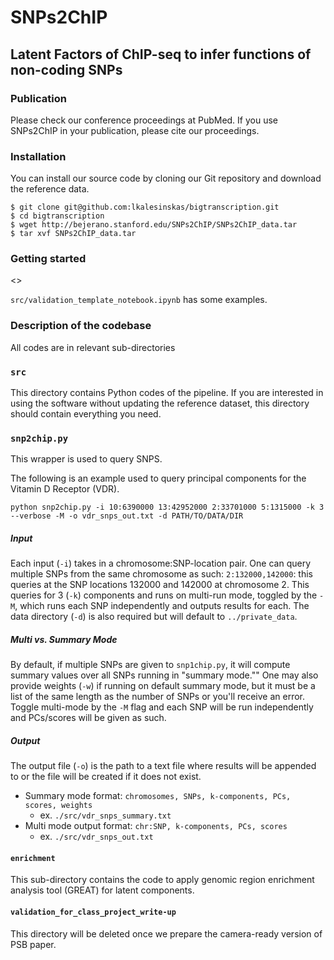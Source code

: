 # SNPs2ChIP
## Latent Factors of ChIP-seq to infer functions of non-coding SNPs

### Publication
Please check our conference proceedings at PubMed. If you use SNPs2ChIP in your publication, please cite our proceedings.

### Installation

You can install our source code by cloning our Git repository and download the reference data.

```
$ git clone git@github.com:lkalesinskas/bigtranscription.git
$ cd bigtranscription
$ wget http://bejerano.stanford.edu/SNPs2ChIP/SNPs2ChIP_data.tar
$ tar xvf SNPs2ChIP_data.tar
```


### Getting started

<<This part needs to be updated once we have a wrapper>>

`src/validation_template_notebook.ipynb` has some examples.


### Description of the codebase

All codes are in relevant sub-directories

### `src`

This directory contains Python codes of the pipeline. If you are interested in using the software without updating the reference dataset, this directory should contain everything you need.

### ``snp2chip.py``

This wrapper is used to query SNPS.

The following is an example used to query principal components for the Vitamin D Receptor (VDR).

```
python snp2chip.py -i 10:6390000 13:42952000 2:33701000 5:1315000 -k 3 --verbose -M -o vdr_snps_out.txt -d PATH/TO/DATA/DIR
```

##### Input
Each input (``-i``) takes in a chromosome:SNP-location pair. One can query multiple SNPs from the same chromosome as such: ``2:132000,142000``: this queries at the SNP locations 132000 and 142000 at chromosome 2. This queries for 3 (``-k``) components and runs on multi-run mode, toggled by the ``-M``, which runs each SNP independently and outputs results for each. The data directory (``-d``) is also required but will default to ``../private_data``.

##### Multi vs. Summary Mode
By default, if multiple SNPs are given to ``snp1chip.py``, it will compute summary values over all SNPs running in "summary mode."" One may also provide weights (``-w``) if running on default summary mode, but it must be a list of the same length as the number of SNPs or you'll receive an error. Toggle multi-mode by the ``-M`` flag and each SNP will be run independently and PCs/scores will be given as such.

##### Output
The output file (``-o``) is the path to a text file where results will be appended to or the file will be created if it does not exist.

* Summary mode format: ``chromosomes, SNPs, k-components, PCs, scores, weights``
  * ex. ``./src/vdr_snps_summary.txt``
* Multi mode output format: ``chr:SNP, k-components, PCs, scores``
  * ex. ``./src/vdr_snps_out.txt``

#### `enrichment`

This sub-directory contains the code to apply genomic region enrichment analysis tool (GREAT) for latent components.

#### `validation_for_class_project_write-up`

This directory will be deleted once we prepare the camera-ready version of PSB paper.
